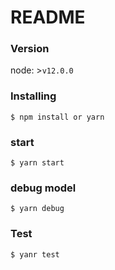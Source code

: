 # README

### Version

node: >`v12.0.0`

### Installing
```
$ npm install or yarn
```

### start
```
$ yarn start
```

### debug model
```
$ yarn debug
```

### Test
```
$ yanr test
```
